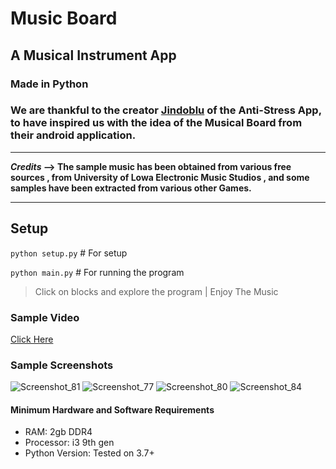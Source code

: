 



# Music Board
## A Musical Instrument App
### Made in Python

### We are thankful to the creator [Jindoblu](https://www.jindoblu.com/) of the Anti-Stress App, to have inspired us with the idea of the Musical Board from their android application.

	
******
**_Credits_ 
--> The sample music has been obtained from various free sources , from University of Lowa Electronic Music Studios , and some samples have been extracted from various other Games.**
******

## Setup
`python setup.py` \# For setup


`python main.py` \# For running the program
> Click on blocks and explore the program | Enjoy The Music
### Sample Video
[Click Here](https://user-images.githubusercontent.com/62838631/111860570-74910100-896e-11eb-9144-7e7194c2df05.mp4)

### Sample Screenshots
![Screenshot_81](https://user-images.githubusercontent.com/62838631/111273376-c1689500-8659-11eb-8057-8666af38ca02.png)
![Screenshot_77](https://user-images.githubusercontent.com/62838631/111273386-c3325880-8659-11eb-946a-caaf48a01123.png)
![Screenshot_80](https://user-images.githubusercontent.com/62838631/111273393-c62d4900-8659-11eb-9ac8-66fe3fd3e88a.png)
![Screenshot_84](https://user-images.githubusercontent.com/62838631/111273398-c88fa300-8659-11eb-9d82-96dcedc67998.png)

#### Minimum Hardware and Software Requirements
- RAM: 2gb DDR4
- Processor: i3 9th gen 
- Python Version: Tested on 3.7+

